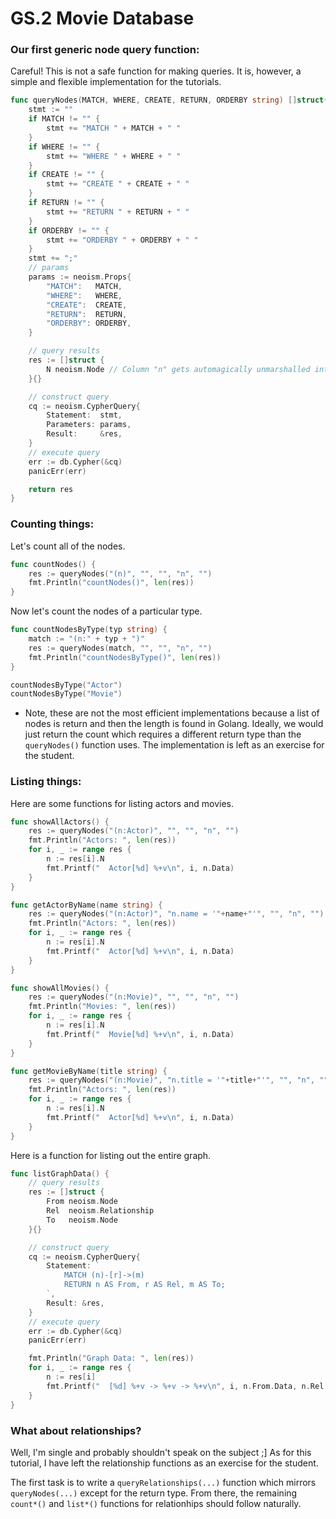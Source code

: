GS.2 Movie Database
===================

### Our first generic node query function:

Careful! This is not a safe function for making queries.
It is, however, a simple and flexible implementation for the tutorials.

``` Go
func queryNodes(MATCH, WHERE, CREATE, RETURN, ORDERBY string) []struct{ N neoism.Node } {
	stmt := ""
	if MATCH != "" {
		stmt += "MATCH " + MATCH + " "
	}
	if WHERE != "" {
		stmt += "WHERE " + WHERE + " "
	}
	if CREATE != "" {
		stmt += "CREATE " + CREATE + " "
	}
	if RETURN != "" {
		stmt += "RETURN " + RETURN + " "
	}
	if ORDERBY != "" {
		stmt += "ORDERBY " + ORDERBY + " "
	}
	stmt += ";"
	// params
	params := neoism.Props{
		"MATCH":   MATCH,
		"WHERE":   WHERE,
		"CREATE":  CREATE,
		"RETURN":  RETURN,
		"ORDERBY": ORDERBY,
	}

	// query results
	res := []struct {
		N neoism.Node // Column "n" gets automagically unmarshalled into field N
	}{}

	// construct query
	cq := neoism.CypherQuery{
		Statement:  stmt,
		Parameters: params,
		Result:     &res,
	}
	// execute query
	err := db.Cypher(&cq)
	panicErr(err)

	return res
}
```

### Counting things:

Let's count all of the nodes.

``` Go
func countNodes() {
	res := queryNodes("(n)", "", "", "n", "")
	fmt.Println("countNodes()", len(res))
}
```

Now let's count the nodes of a particular type.
``` Go
func countNodesByType(typ string) {
	match := "(n:" + typ + ")"
	res := queryNodes(match, "", "", "n", "")
	fmt.Println("countNodesByType()", len(res))
}

countNodesByType("Actor")
countNodesByType("Movie")
```

* Note, these are not the most efficient implementations because
a list of nodes is return and then the length is found in Golang.
Ideally, we would just return the count which requires
a different return type than the `queryNodes()` function uses.
The implementation is left as an exercise for the student.


### Listing things:

Here are some functions for listing actors and movies.

``` Go
func showAllActors() {
	res := queryNodes("(n:Actor)", "", "", "n", "")
	fmt.Println("Actors: ", len(res))
	for i, _ := range res {
		n := res[i].N
		fmt.Printf("  Actor[%d] %+v\n", i, n.Data)
	}
}

func getActorByName(name string) {
	res := queryNodes("(n:Actor)", "n.name = '"+name+"'", "", "n", "")
	fmt.Println("Actors: ", len(res))
	for i, _ := range res {
		n := res[i].N
		fmt.Printf("  Actor[%d] %+v\n", i, n.Data)
	}
}

func showAllMovies() {
	res := queryNodes("(n:Movie)", "", "", "n", "")
	fmt.Println("Movies: ", len(res))
	for i, _ := range res {
		n := res[i].N
		fmt.Printf("  Movie[%d] %+v\n", i, n.Data)
	}
}

func getMovieByName(title string) {
	res := queryNodes("(n:Movie)", "n.title = '"+title+"'", "", "n", "")
	fmt.Println("Actors: ", len(res))
	for i, _ := range res {
		n := res[i].N
		fmt.Printf("  Actor[%d] %+v\n", i, n.Data)
	}
}
```

Here is a function for listing out the entire graph.

``` Go
func listGraphData() {
	// query results
	res := []struct {
		From neoism.Node
		Rel  neoism.Relationship
		To   neoism.Node
	}{}

	// construct query
	cq := neoism.CypherQuery{
		Statement: `
			MATCH (n)-[r]->(m)
			RETURN n AS From, r AS Rel, m AS To;
		`,
		Result: &res,
	}
	// execute query
	err := db.Cypher(&cq)
	panicErr(err)

	fmt.Println("Graph Data: ", len(res))
	for i, _ := range res {
		n := res[i]
		fmt.Printf("  [%d] %+v -> %+v -> %+v\n", i, n.From.Data, n.Rel.Data, n.To.Data)
	}
}
```


### What about relationships?

Well, I'm single and probably shouldn't speak on the subject ;]
As for this tutorial, I have left the relationship functions as
an exercise for the student.

The first task is to write a `queryRelationships(...)` function
which mirrors `queryNodes(...)` except for the return type.
From there, the remaining `count*()` and `list*()` functions
for relationhips should follow naturally.
